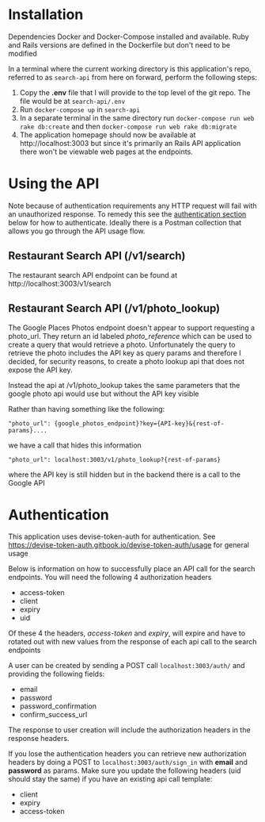 # Installation

Dependencies Docker and Docker-Compose installed and available.
	Ruby and Rails versions are defined in the Dockerfile but don't need to be modified

In a terminal where the current working directory is this application's repo, referred to as `search-api` from here on forward, perform the following steps:
1. Copy the **.env** file that I will provide to the top level of the git repo. 
The file would be at `search-api/.env`
1. Run `docker-compose up` in `search-api`
1. In a separate terminal in the same directory run `docker-compose run web rake db:create` and then `docker-compose run web rake db:migrate`
1. The application homepage should now be available at http://localhost:3003 but since it's primarily an Rails API application there won't be viewable web pages at the endpoints.





# Using the API
Note because of authentication requirements any HTTP request will fail with an unauthorized response. To remedy this
see the [authentication section](#Authentication) below for how to authenticate. Ideally there is a Postman collection that allows you go through the API
usage flow.

## Restaurant Search API (/v1/search)
The restaurant search API endpoint can be found at http://localhost:3003/v1/search

## Restaurant Search API (/v1/photo_lookup)

The Google Places Photos endpoint doesn't appear to support requesting a photo_url. They return an id labeled *photo_reference*
which can be used to create a query that would retrieve a photo. Unfortunately the query to retrieve the photo
includes the API key as query params and therefore I decided, for security reasons, to create a photo lookup api that 
does not expose the API key.

Instead the api at /v1/photo_lookup takes the same parameters that the google photo api would use but without the API key visible

Rather than having something like the following:
```
"photo_url": {google_photos_endpoint}?key={API-key}&{rest-of-params}....
```
we have a call that hides this information
```
"photo_url": localhost:3003/v1/photo_lookup?{rest-of-params}
```
 where the API key is still hidden but in the backend there is a call to the Google API

# Authentication

This application uses devise-token-auth for authentication.
See https://devise-token-auth.gitbook.io/devise-token-auth/usage for general usage

Below is information on how to successfully place an API call for the search endpoints. You will need the following 4 authorization headers
- access-token
- client
- expiry
- uid

Of these 4 the headers, *access-token* and *expiry*, will expire and have to rotated out with new values from the response of each api call to the search endpoints

A user can be created by sending a POST call `localhost:3003/auth/` and providing the following fields:
- email
- password
- password_confirmation
- confirm_success_url

The response to user creation will include the authorization headers in the response headers.

If you lose the authentication headers you can retrieve new authorization headers by doing a POST to `localhost:3003/auth/sign_in` with **email** and **password** as params. Make sure you update the following headers (uid should stay the same) if you have an existing api call template:
- client
- expiry
- access-token